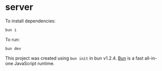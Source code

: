 # server

To install dependencies:

```bash
bun i
```

To run:

```bash
bun dev
```

This project was created using `bun init` in bun v1.2.4. [Bun](https://bun.sh) is a fast all-in-one JavaScript runtime.
